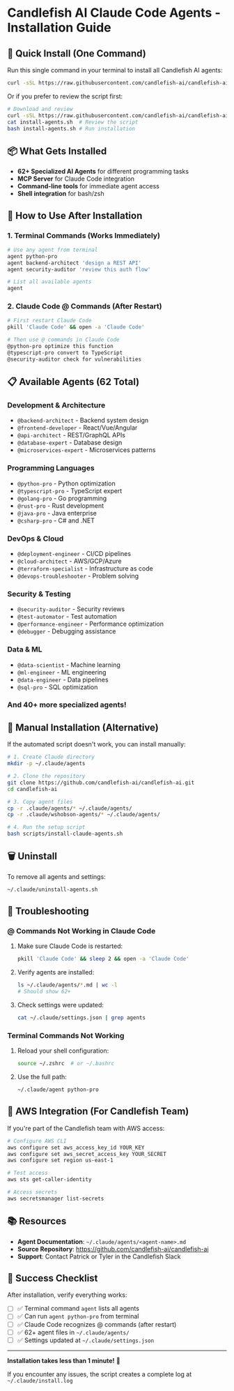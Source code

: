 # Candlefish AI Claude Code Agents - Installation Guide

## 🚀 Quick Install (One Command)

Run this single command in your terminal to install all Candlefish AI agents:

```bash
curl -sSL https://raw.githubusercontent.com/candlefish-ai/candlefish-ai/main/scripts/install-claude-agents.sh | bash
```

Or if you prefer to review the script first:

```bash
# Download and review
curl -sSL https://raw.githubusercontent.com/candlefish-ai/candlefish-ai/main/scripts/install-claude-agents.sh -o install-agents.sh
cat install-agents.sh  # Review the script
bash install-agents.sh # Run installation
```

## 📦 What Gets Installed

- **62+ Specialized AI Agents** for different programming tasks
- **MCP Server** for Claude Code integration  
- **Command-line tools** for immediate agent access
- **Shell integration** for bash/zsh

## 🎯 How to Use After Installation

### 1. Terminal Commands (Works Immediately)
```bash
# Use any agent from terminal
agent python-pro
agent backend-architect 'design a REST API'
agent security-auditor 'review this auth flow'

# List all available agents
agent
```

### 2. Claude Code @ Commands (After Restart)
```bash
# First restart Claude Code
pkill 'Claude Code' && open -a 'Claude Code'

# Then use @ commands in Claude Code
@python-pro optimize this function
@typescript-pro convert to TypeScript
@security-auditor check for vulnerabilities
```

## 📋 Available Agents (62 Total)

### Development & Architecture
- `@backend-architect` - Backend system design
- `@frontend-developer` - React/Vue/Angular
- `@api-architect` - REST/GraphQL APIs
- `@database-expert` - Database design
- `@microservices-expert` - Microservices patterns

### Programming Languages
- `@python-pro` - Python optimization
- `@typescript-pro` - TypeScript expert
- `@golang-pro` - Go programming
- `@rust-pro` - Rust development
- `@java-pro` - Java enterprise
- `@csharp-pro` - C# and .NET

### DevOps & Cloud
- `@deployment-engineer` - CI/CD pipelines
- `@cloud-architect` - AWS/GCP/Azure
- `@terraform-specialist` - Infrastructure as code
- `@devops-troubleshooter` - Problem solving

### Security & Testing
- `@security-auditor` - Security reviews
- `@test-automator` - Test automation
- `@performance-engineer` - Performance optimization
- `@debugger` - Debugging assistance

### Data & ML
- `@data-scientist` - Machine learning
- `@ml-engineer` - ML engineering
- `@data-engineer` - Data pipelines
- `@sql-pro` - SQL optimization

### And 40+ more specialized agents!

## 🔧 Manual Installation (Alternative)

If the automated script doesn't work, you can install manually:

```bash
# 1. Create Claude directory
mkdir -p ~/.claude/agents

# 2. Clone the repository
git clone https://github.com/candlefish-ai/candlefish-ai.git
cd candlefish-ai

# 3. Copy agent files
cp -r .claude/agents/* ~/.claude/agents/
cp -r .claude/wshobson-agents/* ~/.claude/agents/

# 4. Run the setup script
bash scripts/install-claude-agents.sh
```

## 🗑️ Uninstall

To remove all agents and settings:

```bash
~/.claude/uninstall-agents.sh
```

## 🐛 Troubleshooting

### @ Commands Not Working in Claude Code

1. Make sure Claude Code is restarted:
   ```bash
   pkill 'Claude Code' && sleep 2 && open -a 'Claude Code'
   ```

2. Verify agents are installed:
   ```bash
   ls ~/.claude/agents/*.md | wc -l
   # Should show 62+
   ```

3. Check settings were updated:
   ```bash
   cat ~/.claude/settings.json | grep agents
   ```

### Terminal Commands Not Working

1. Reload your shell configuration:
   ```bash
   source ~/.zshrc  # or ~/.bashrc
   ```

2. Use the full path:
   ```bash
   ~/.claude/agent python-pro
   ```

## 🔐 AWS Integration (For Candlefish Team)

If you're part of the Candlefish team with AWS access:

```bash
# Configure AWS CLI
aws configure set aws_access_key_id YOUR_KEY
aws configure set aws_secret_access_key YOUR_SECRET
aws configure set region us-east-1

# Test access
aws sts get-caller-identity

# Access secrets
aws secretsmanager list-secrets
```

## 📚 Resources

- **Agent Documentation**: `~/.claude/agents/<agent-name>.md`
- **Source Repository**: https://github.com/candlefish-ai/candlefish-ai
- **Support**: Contact Patrick or Tyler in the Candlefish Slack

## 🎉 Success Checklist

After installation, verify everything works:

- [ ] ✅ Terminal command `agent` lists all agents
- [ ] ✅ Can run `agent python-pro` from terminal
- [ ] ✅ Claude Code recognizes @ commands (after restart)
- [ ] ✅ 62+ agent files in `~/.claude/agents/`
- [ ] ✅ Settings updated at `~/.claude/settings.json`

---

**Installation takes less than 1 minute!** 🚀

If you encounter any issues, the script creates a complete log at `~/.claude/install.log`